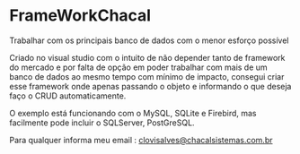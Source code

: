 # FrameWorkChacal
Trabalhar com os principais banco de dados com o menor esforço possível

Criado no visual studio  com o intuito  de não depender tanto de  framework do mercado e por falta de opção em poder  trabalhar com mais de um banco de dados ao mesmo tempo com mínimo de impacto, consegui criar esse framework onde apenas passando o objeto e informando o que deseja faço o CRUD automaticamente.

O exemplo está funcionando com o  MySQL, SQLite e Firebird, mas facilmente pode  incluir o SQLServer, PostGreSQL.

Para qualquer informa meu email : clovisalves@chacalsistemas.com.br
